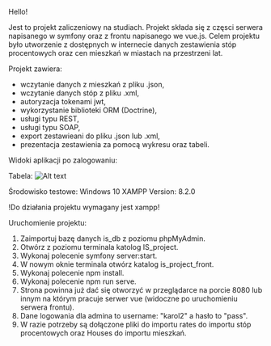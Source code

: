 Hello!

Jest to projekt zaliczeniowy na studiach.
Projekt składa się z częsci serwera napisanego w symfony oraz z frontu napisanego we vue.js.
Celem projektu było utworzenie z dostępnych w internecie danych zestawienia stóp procentowych oraz cen mieszkań w miastach na przestrzeni lat.

Projekt zawiera:
- wczytanie danych z mieszkań z pliku .json,
- wczytanie danych stóp z pliku .xml,
- autoryzacja tokenami jwt,
- wykorzystanie biblioteki ORM (Doctrine),
- usługi typu REST,
- usługi typu SOAP,  
- export zestawieani do pliku .json lub .xml,
- prezentacja zestawienia za pomocą wykresu oraz tabeli.

Widoki aplikacji po zalogowaniu:

Tabela:
![Alt text](/../<Zestawienie-cen-mieszka-oraz-st-p-procentowych-kredyt-w-na-przestrzeni-lat---projekt>/path/to/screen1.png?raw=true "Optional Title")

Środowisko testowe:
Windows 10
XAMPP Version: 8.2.0

!Do działania projektu wymagany jest xampp!

Uruchomienie projektu:
1. Zaimportuj bazę danych is_db z poziomu phpMyAdmin.
2. Otwórz z poziomu terminala katolog IS_project.
3. Wykonaj polecenie symfony server:start.
4. W nowym oknie terminala otwórz katalog is_project_front.
5. Wykonaj polecenie npm install.
6. Wykonaj polecenie npm run serve.
6. Strona powinna już dać się otworzyć w przeglądarce na porcie 8080 lub innym na którym pracuje serwer vue (widoczne po uruchomieniu serwera frontu).
7. Dane logowania dla admina to username: "karol2" a hasło to "pass".
8. W razie potrzeby są dołączone pliki do importu rates do importu stóp procentowych oraz Houses do importu mieszkań.